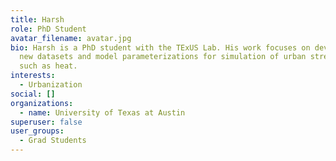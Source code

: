 ```yaml
---
title: Harsh
role: PhD Student
avatar_filename: avatar.jpg
bio: Harsh is a PhD student with the TExUS Lab. His work focuses on developing
  new datasets and model parameterizations for simulation of urban stressors
  such as heat.
interests:
  - Urbanization
social: []
organizations:
  - name: University of Texas at Austin
superuser: false
user_groups:
  - Grad Students
---
```


